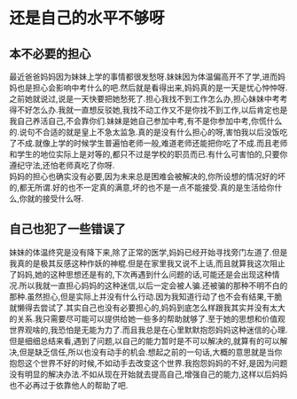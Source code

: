 # 还是自己的水平不够呀

## 本不必要的担心

最近爸爸妈妈因为妹妹上学的事情都很发愁呀.妹妹因为体温偏高开不了学,进而妈妈也是担心会影响中考什么的吧.然后就是看得出来,妈妈真的是一天是忧心忡忡呀.之前她就说过,说是一天快要把她愁死了.担心我找不到工作怎么办,担心妹妹中考考得不好怎么办.我就一直想反驳她,我找不动工作又不是你找不到工作,以后肯定也是我自己养活自己,不会靠你们.妹妹是她自己参加中考,有不是你参加中考,你慌什么的.说句不合适的就是皇上不急太监急.真的是没有什么担心的呀,害怕我以后没饭吃了不成.就像上学的时候学生普遍怕老师一般,难道老师还能把你吃了不成.而且老师和学生的地位实际上是对等的,都只不过是学校的职员而已.有什么可害怕的,只要你遵纪守法,还怕老师真吃了你呀.  
妈妈的担心也确实没有必要,因为未来总是困难会被解决的,你所设想的情况好的坏的,都无所谓.好的也不一定真的满意,坏的也不是一点不能接受.真的是生活给你什么,你就的接受什么呀.

## 自己也犯了一些错误了

妹妹的体温终究是没有降下来,除了正常的医学,妈妈已经开始寻找旁门左道了.但是我真的是极其反感这种作妖的神棍.但是在家里我又说不上话,而且就算我这次阻止了妈妈,她的这种思想还是有的,下次再遇到什么问题的话,可能还是会出现这种情况.所以我就一直担心妈妈的这种迷信,以后一定会被人骗.还被骗的那种不明不白的那种.虽然担心,但是实际上并没有什么行动.因为我知道行动了也不会有结果,干脆就懒得去尝试了.其实自己也没有必要担心的,妈妈到底怎么样跟我其实并没有太大的关系.我只需要尽可能可以提供给她一些多的帮助就够了.至于她的思想和价值观世界观啥的,我恐怕是无能为力了.而且我总是在心里默默抱怨妈妈这种迷信的心理.但是细细总结来看,遇到了问题,以自己的能力暂时是不可以解决的,就算有的可以解决,但是缺乏信任,所以也没有动手的机会.想起之前的一句话,大概的意思就是当你抱怨这个世界不好的时候,不如动手去改变这个世界.我抱怨妈妈的不好,是因为问题没有明显的解决办法.不如从现在开始就去提高自己,增强自己的能力,这样以后妈妈也不必再过于依靠他人的帮助了吧.
